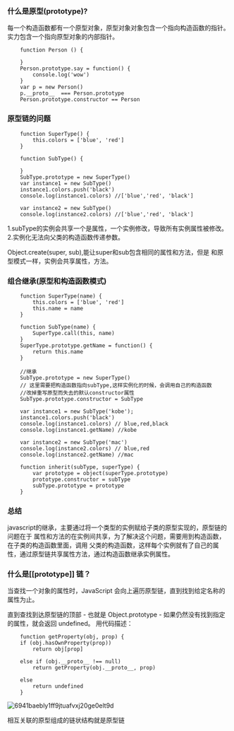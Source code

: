 ### 什么是原型(prototype)?
每一个构造函数都有一个原型对象，原型对象对象包含一个指向构造函数的指针。
实力包含一个指向原型对象的内部指针。

```
    function Person () {

    }
    Person.prototype.say = function() {
        console.log('wow')
    }
    var p = new Person()
    p.__proto__  === Person.prototype
    Person.prototype.constructor == Person
```

### 原型链的问题

```
    function SuperType() {
        this.colors = ['blue', 'red']
    }

    function SubType() {

    }
    SubType.prototype = new SuperType()
    var instance1 = new SubType()
    instance1.colors.push('black')
    console.log(instance1.colors) //['blue','red', 'black']

    var instance2 = new SubType()
    console.log(instance2.colors) //['blue','red', 'black']

```
1.subType的实例会共享一个是属性，一个实例修改，导致所有实例属性被修改。
2.实例化无法向父类的构造函数传递参数。

Object.create(super, sub),能让super和sub包含相同的属性和方法，但是
和原型模式一样，实例会共享属性，方法。

### 组合继承(原型和构造函数模式)

```
    function SuperType(name) {
        this.colors = ['blue', 'red']
        this.name = name
    }

    function SubType(name) {
        SuperType.call(this, name)
    }
    SuperType.prototype.getName = function() {
        return this.name
    }

    //继承
    SubType.prototype = new SuperType()
    // 这里需要把构造函数指向subType,这样实例化的时候，会调用自己的构造函数
    //改掉重写原型而失去的默认constructor属性
    SubType.prototype.constructor = SubType

    var instance1 = new SubType('kobe');
    instance1.colors.push('black') 
    console.log(instance1.colors) // blue,red,black
    console.log(instance1.getName) //kobe

    var instance2 = new SubType('mac')
    console.log(instance2.colors) // blue,red
    console.log(instance2.getName) //mac
```

```
    function inherit(subType, superType) {
        var prototype = object(superType.prototype)
        prototype.constructor = subType
        subType.prototype = prototype
    }
```
### 总结
javascript的继承，主要通过将一个类型的实例赋给子类的原型实现的，原型链的问题在于
属性和方法的在实例间共享，为了解决这个问题，需要用到构造函数，在子类的构造函数里面，调用
父类的构造函数，这样每个实例就有了自己的属性，通过原型链共享属性方法，通过构造函数继承实例属性。

### 什么是[[prototype]] 链？
当查找一个对象的属性时，JavaScript 会向上遍历原型链，直到找到给定名称的属性为止。

直到查找到达原型链的顶部 - 也就是 Object.prototype - 如果仍然没有找到指定的属性，就会返回 undefined。
用代码描述：
```
    function getProperty(obj, prop) {
    if (obj.hasOwnProperty(prop))
        return obj[prop]

    else if (obj.__proto__ !== null)
        return getProperty(obj.__proto__, prop)

    else
        return undefined
    }
```    
![6941baebly1ff9jtuafvxj20ge0elt9d](https://user-images.githubusercontent.com/10190366/31983951-212c8c72-b925-11e7-912a-bd8b5387f4b6.jpg)

相互关联的原型组成的链状结构就是原型链

